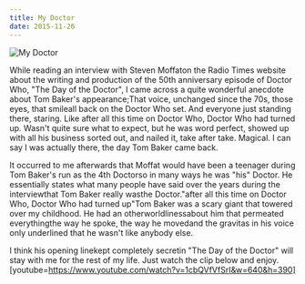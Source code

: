 ```yaml
---
title: My Doctor
date: 2015-11-26
---
```


![My Doctor](https://source.unsplash.com/DWyRC2juMgs/1600x900)

While reading an interview with Steven Moffaton the Radio Times website about the writing and production of the 50th anniversary episode of Doctor Who, "The Day of the Doctor", I came across a quite wonderful anecdote about Tom Baker's appearance;That voice, unchanged since the 70s, those eyes, that smileall back on the Doctor Who set. And everyone just standing there, staring. Like after all this time on Doctor Who, Doctor Who had turned up. Wasn't quite sure what to expect, but he was word perfect, showed up with all his business sorted out, and nailed it, take after take. Magical. I can say I was actually there, the day Tom Baker came back.

It occurred to me afterwards that Moffat would have been a teenager during Tom Baker's run as the 4th Doctorso in many ways he was "his" Doctor. He essentially states what many people have said over the years during the interviewthat Tom Baker really wasthe Doctor."after all this time on Doctor Who, Doctor Who had turned up"Tom Baker was a scary giant that towered over my childhood. He had an otherworldlinessabout him that permeated everythingthe way he spoke, the way he movedand the gravitas in his voice only underlined that he wasn't like anybody else.

I think his opening linekept completely secretin "The Day of the Doctor" will stay with me for the rest of my life. Just watch the clip below and enjoy.[youtube=https://www.youtube.com/watch?v=1cbQVfVfSrI&w=640&h=390]